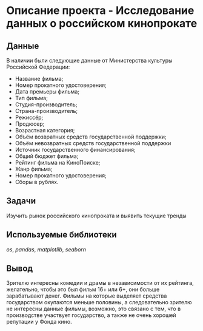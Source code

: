 # Oписание проекта - Исследование данных о российском кинопрокате


## Данные

В наличии были следующие данные от Министерства культуры Российской Федерации:
- Название фильма;
- Номер прокатного удостоверения;
- Дата премьеры фильма;
- Тип фильма;
- Студия-производитель;
- Страна-производитель;
- Режиссёр;
- Продюсер; 
- Возрастная категория;
- Объём возвратных средств государственной поддержки;
- Объём невозвратных средств государственной поддержки
- Источник государственного финансирования;
- Общий бюджет фильма;
- Рейтинг фильма на КиноПоиске;
- Жанр фильма;
- Номер прокатного удостоверения;
- Сборы в рублях.

## Задачи

Изучить рынок российского кинопроката и выявить текущие тренды 

## Используемые библиотеки
*os*, *pandas*, *matplotlib*, *seaborn*

## Вывод

Зрителю интересны комедии и драмы в независимости от их рейтинга, желательно, чтобы это был фильм 16+ или 6+, они больше зарабатывают денег. Фильмы на которые выделяет средства государством окупаются меньше половины, а следовательно зрителю не интересны данные фильмы, возможно, это связано с тем, что в производстве участвует государство, а также не очень хорошей репутации у Фонда кино.